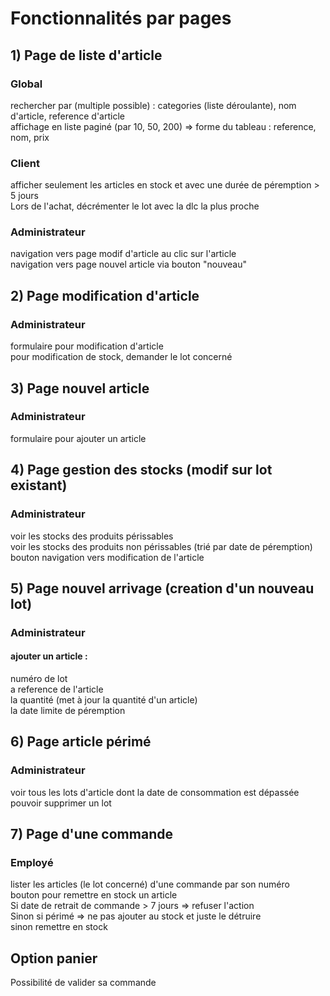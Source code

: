 # Fonctionnalités par pages

## 1) Page de liste d'article

### Global
rechercher par (multiple possible) : categories (liste déroulante), nom d'article, reference d'article  
affichage en liste paginé (par 10, 50, 200) => forme du tableau : reference, nom, prix

### Client
afficher seulement les articles en stock et avec une durée de péremption > 5 jours  
Lors de l'achat, décrémenter le lot avec la dlc la plus proche

### Administrateur
navigation vers page modif d'article au clic sur l'article  
navigation vers page nouvel article via bouton "nouveau"



## 2) Page modification d'article

### Administrateur
formulaire pour modification d'article  
pour modification de stock, demander le lot concerné
  
  

## 3) Page nouvel article

### Administrateur
formulaire pour ajouter un article  



## 4) Page gestion des stocks (modif sur lot existant)

### Administrateur
voir les stocks des produits périssables  
voir les stocks des produits non périssables (trié par date de péremption)  
bouton navigation vers modification de l'article  



## 5) Page nouvel arrivage (creation d'un nouveau lot)

### Administrateur
#### ajouter un article :  
  numéro de lot  
  a reference de l'article  
  la quantité (met à jour la quantité d'un article)  
  la date limite de péremption



## 6) Page article périmé

### Administrateur
voir tous les lots d'article dont la date de consommation est dépassée  
pouvoir supprimer un lot



## 7) Page d'une commande

### Employé
lister les articles (le lot concerné) d'une commande par son numéro  
bouton pour remettre en stock un article  
  Si date de retrait de commande > 7 jours => refuser l'action  
  Sinon si périmé => ne pas ajouter au stock et juste le détruire  
  sinon remettre en stock  



## Option panier
Possibilité de valider sa commande





































































